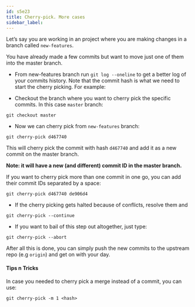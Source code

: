 ```yaml
---
id: s5e23
title: Cherry-pick. More cases
sidebar_label:
---
```


<!-- ![xxx](https://raw.githubusercontent.com/ChickenKyiv/awesome-git-article/master/img/PR/CreatePR/branch-dropdown.png) -->



Let’s say you are working in an project where you are making changes in a branch called `new-features`.

 You have already made a few commits but want to move just one of them into the master branch.

 - From new-features branch run `git log --oneline`  to get a better log of your commits history.
 Note that the commit hash is what we need to start the cherry picking.
 For example:

 - Checkout the branch where you want to cherry pick the specific commits. In this case `master` branch:

 `git checkout master`

 - Now we can cherry pick from `new-features` branch:

 `git cherry-pick d467740`

 This will cherry pick the commit with hash `d467740` and add it as a new commit on the master branch.

 **Note: it will have a new (and different) commit ID in the master branch.**

 If you want to cherry pick more than one commit in one go, you can add their commit IDs separated by a space:

 `git cherry-pick d467740 de906d4`

 - If the cherry picking gets halted because of conflicts, resolve them and

 `git cherry-pick --continue`

 - If you want to bail of this step out altogether, just type:

 `git cherry-pick --abort`

 After all this is done, you can simply push the new commits to the upstream repo (e.g `origin`) and get on with your day.

#### Tips n Tricks

In case you needed to cherry pick a merge instead of a commit, you can use:

`git cherry-pick -m 1 <hash>`
